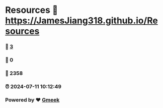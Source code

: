 # Resources :link: https://JamesJiang318.github.io/Resources 
### :page_facing_up: [3](https://JamesJiang318.github.io/Resources/tag.html) 
### :speech_balloon: 0 
### :hibiscus: 2358 
### :alarm_clock: 2024-07-11 10:12:49 
### Powered by :heart: [Gmeek](https://github.com/Meekdai/Gmeek)
